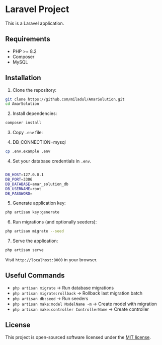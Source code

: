 # Laravel Project

This is a Laravel application.

## Requirements

- PHP >= 8.2
- Composer
- MySQL

## Installation

1. Clone the repository:

```bash
git clone https://github.com/miladul/AmarSolution.git
cd AmarSolution
```

2. Install dependencies:

```bash
composer install
```

3. Copy `.env` file:
   
4. DB_CONNECTION=mysql

```bash
cp .env.example .env
```

4. Set your database credentials in `.env`.

```bash

DB_HOST=127.0.0.1
DB_PORT=3306
DB_DATABASE=amar_solution_db
DB_USERNAME=root
DB_PASSWORD=

```

5. Generate application key:

```bash
php artisan key:generate
```

6. Run migrations (and optionally seeders):

```bash
php artisan migrate --seed
```

7. Serve the application:

```bash
php artisan serve
```

Visit `http://localhost:8000` in your browser.

## Useful Commands

- `php artisan migrate` → Run database migrations
- `php artisan migrate:rollback` → Rollback last migration batch
- `php artisan db:seed` → Run seeders
- `php artisan make:model ModelName -m` → Create model with migration
- `php artisan make:controller ControllerName` → Create controller

## License

This project is open-sourced software licensed under the [MIT license](https://opensource.org/licenses/MIT).
